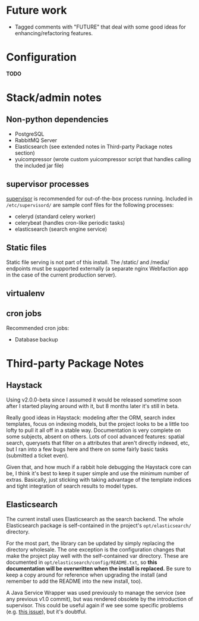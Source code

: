 # Future work #

- Tagged comments with "FUTURE" that deal with some good ideas for enhancing/refactoring features.

# Configuration #

**TODO**

# Stack/admin notes #

## Non-python dependencies ##

- PostgreSQL
- RabbitMQ Server
- Elasticsearch (see extended notes in Third-party Package notes section)
- yuicompressor (wrote custom yuicompressor script that handles calling the included jar file)

## supervisor processes ##

[supervisor](http://supervisord.org/configuration.html) is recommended for out-of-the-box process running. Included in `/etc/supervisord/` are sample conf files for the following processes:
- celeryd (standard celery worker)
- celerybeat (handles cron-like periodic tasks)
- elasticsearch (search engine service)

## Static files ##

Static file serving is not part of this install. The /static/ and /media/ endpoints must be supported externally (a separate nginx Webfaction app in the case of the current production server).

## virtualenv ##

## cron jobs ##

Recommended cron jobs:
- Database backup

# Third-party Package Notes #

## Haystack ##

Using v2.0.0-beta since I assumed it would be released sometime soon after I started playing around with it, but 8 months later it's still in beta.

Really good ideas in Haystack: modeling after the ORM, search index templates, focus on indexing models, but the project looks to be a little too lofty to pull it all off in a stable way. Documentation is very complete on some subjects, absent on others. Lots of cool advanced features: spatial search, querysets that filter on a attributes that aren't directly indexed, etc, but I ran into a few bugs here and there on some fairly basic tasks (submitted a ticket even).

Given that, and how much if a rabbit hole debugging the Haystack core can be, I think it's best to keep it super simple and use the minimum number of extras. Basically, just sticking with taking advantage of the template indices and tight integration of search results to model types.

## Elasticsearch ##

The current install uses Elasticsearch as the search backend. The whole Elasticsearch package is self-contained in the project's `opt/elasticsearch/` directory.

For the most part, the library can be updated by simply replacing the directory wholesale. The one exception is the configuration changes that make the project play well with the self-contained var directory. These are documented in `opt/elasticsearch/config/README.txt`, so **this documentation will be overwritten when the install is replaced.** Be sure to keep a copy around for reference when upgrading the install (and remember to add the README into the new install, too).

A Java Service Wrapper was used previously to manage the service (see any previous v1.0 commit), but was rendered obsolete by the introduction of supervisor. This could be useful again if we see some specific problems (e.g. [this issue](http://www.elasticsearch.org/tutorials/2011/04/06/too-many-open-files.html)), but it's doubtful.